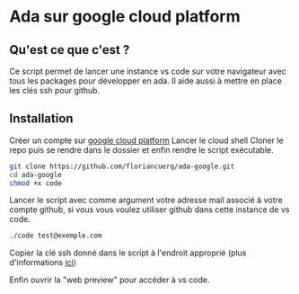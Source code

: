 # Ada sur google cloud platform

## Qu'est ce que c'est ?
Ce script permet de lancer une instance vs code sur votre navigateur avec tous les packages pour développer en ada. Il aide aussi à mettre en place les clés ssh pour github.

## Installation
Créer un compte sur [google cloud platform](https://cloud.google.com/?hl=fr)
Lancer le cloud shell
Cloner le repo puis se rendre dans le dossier et enfin rendre le script exécutable.

```bash
git clone https://github.com/floriancuerq/ada-google.git
cd ada-google
chmod +x code
```
Lancer le script avec comme argument votre adresse mail associé à votre compte github, si vous vous voulez utiliser github dans cette instance de vs code.
```bash
./code test@exemple.com
```

Copier la clé ssh donné dans le script  à l'endroit approprié (plus d'informations [ici](https://docs.github.com/en/github/authenticating-to-github/adding-a-new-ssh-key-to-your-github-account))

Enfin ouvrir la "web preview" pour accéder à vs code.